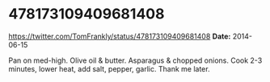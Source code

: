 # 478173109409681408
https://twitter.com/TomFrankly/status/478173109409681408
**Date:** 2014-06-15

Pan on med-high. Olive oil & butter. Asparagus & chopped onions. Cook 2-3 minutes, lower heat, add salt, pepper, garlic. Thank me later.
